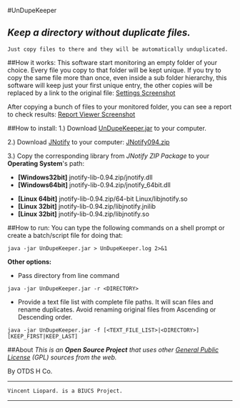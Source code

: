 #UnDupeKeeper

*Keep a directory without duplicate files.*
--
    Just copy files to there and they will be automatically unduplicated.

##How it works:
This software start monitoring an empty folder of your choice. Every file you copy to that folder will be kept unique. If you try to copy the same file more than once, even inside a sub folder hierarchy, this software will keep just your first unique entry, the other copies will be replaced by a link to the original file: [Settings Screenshot](https://github.com/vliopard/UnDupeKeeper/raw/master/undupekeeper1.png)

After copying a bunch of files to your monitored folder, you can see a report to check results: [Report Viewer Screenshot](https://github.com/vliopard/UnDupeKeeper/raw/master/undupekeeper2.png)

##How to install:
1.) Download [UnDupeKeeper.jar](https://github.com/vliopard/UnDupeKeeper/blob/master/UnDupeKeeper.jar?raw=true) to your computer. 

2.) Download [JNotify](http://jnotify.sourceforge.net/) to your computer: [JNotify094.zip](http://sourceforge.net/projects/jnotify/files/jnotify/jnotify-0.94/jnotify-lib-0.94.zip/download)

3.) Copy the corresponding library from *JNotify ZIP Package* to your **Operating System**'s path:

* **[Windows32bit]** jnotify-lib-0.94.zip/jnotify.dll
* **[Windows64bit]** jnotify-lib-0.94.zip/jnotify_64bit.dll
- **[Linux 64bit]** jnotify-lib-0.94.zip/64-bit Linux/libjnotify.so
- **[Linux 32bit]** jnotify-lib-0.94.zip/libjnotify.jnilib
- **[Linux 32bit]** jnotify-lib-0.94.zip/libjnotify.so

##How to run:
You can type the following commands on a shell prompt or create a batch/script file for doing that:

```
java -jar UnDupeKeeper.jar > UnDupeKeeper.log 2>&1
```

**Other options:**

- Pass directory from line command

```
java -jar UnDupeKeeper.jar -r <DIRECTORY>
```

- Provide a text file list with complete file paths. It will scan files and rename duplicates. Avoid renaming original files from Ascending or Descending order.

```
java -jar UnDupeKeeper.jar -f [<TEXT_FILE_LIST>|<DIRECTORY>] [KEEP_FIRST|KEEP_LAST]
```

##About
*This is an* ***Open Source Project*** *that uses other [General Public License](http://www.gnu.org/copyleft/gpl.html) (GPL) sources from the web.*

By OTDS H Co.
___
    Vincent Liopard. is a BIUCS Project.
___